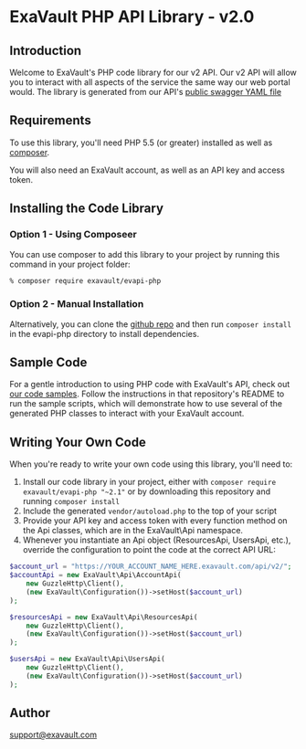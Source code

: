 # ExaVault PHP API Library - v2.0

## Introduction
Welcome to ExaVault's PHP code library for our v2 API. Our v2 API will allow you to interact with all aspects of the service the same way our web portal would. The library is generated from our API's [public swagger YAML file](https://www.exavault.com/api/docs/evapi_2.0_public.yaml)

## Requirements

To use this library, you'll need PHP 5.5 (or greater) installed as well as [composer](https://getcomposer.org). 

You will also need an ExaVault account, as well as an API key and access token.

## Installing the Code Library

### Option 1 - Using Composeer
You can use composer to add this library to your project by running this command in your project folder:

```bash
% composer require exavault/evapi-php 
```

### Option 2 - Manual Installation
Alternatively, you can clone the [github repo](https://github.com/ExaVault/evapi-php) and then run `composer install` in the evapi-php directory to install dependencies.

## Sample Code

For a gentle introduction to using PHP code with ExaVault's API, check out [our code samples](https://github.com/ExaVault/evapi-php-samples). Follow the instructions in that repository's README to run the sample scripts, which will demonstrate how to use several of the generated PHP classes to interact with your ExaVault account.

## Writing Your Own Code

When you're ready to write your own code using this library, you'll need to:

1. Install our code library in your project, either with `composer require exavault/evapi-php "~2.1"` or by downloading this repository and running `composer install`
1. Include the generated `vendor/autoload.php` to the top of your script
1. Provide your API key and access token with every function method on the Api classes, which are in the ExaVault\Api namespace.
1. Whenever you instantiate an Api object (ResourcesApi, UsersApi, etc.), override the configuration to point the code at the correct API URL:
```php
$account_url = "https://YOUR_ACCOUNT_NAME_HERE.exavault.com/api/v2/";
$accountApi = new ExaVault\Api\AccountApi(
    new GuzzleHttp\Client(),
    (new ExaVault\Configuration())->setHost($account_url)
);
```
```php
$resourcesApi = new ExaVault\Api\ResourcesApi(
    new GuzzleHttp\Client(),
    (new ExaVault\Configuration())->setHost($account_url)
);
```
```php
$usersApi = new ExaVault\Api\UsersApi(
    new GuzzleHttp\Client(),
    (new ExaVault\Configuration())->setHost($account_url)
);
```

## Author

support@exavault.com

